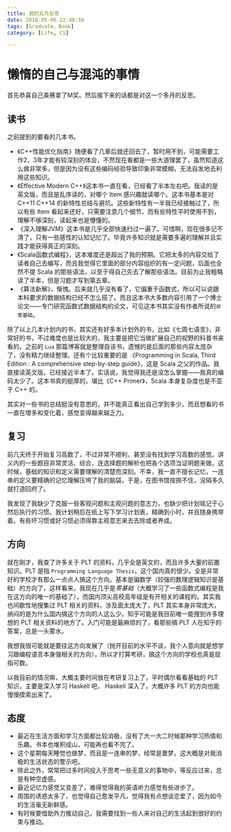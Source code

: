 ```yaml
---
title: 我的五月反思
date: 2018-05-06 22:48:58
tags: [Graduate，Book]
category: [Life, CS]

---
```


# 懒惰的自己与混沌的事情

首先恭喜自己美赛拿了M奖。然后接下来的话都是对这一个多月的反思。

<!-- more -->

## 读书

之前提到的要看的几本书。
- 《C++性能优化指南》随便看了几章后就还回去了，暂时用不到，可能需要工作2，3年才能有较深刻的体会，不然现在看都是一些大道理罢了，虽然知道这么做非常多，但是因为没有这些编码经验导致印象非常模糊，无法自发地去利用这些知识。
- 《Effective Modern C++》这本书一直在看，已经看了半本左右吧。我读的是英文版，而且是乱序读的，对哪个 Item 感兴趣就读哪个。这本书基本是对 C++11 C++14 的新特性总结与避坑。这些新特性有一半我已经接触过了，所以有些 Item 看起来还好，只需要注意几个细节。而有些特性平时使用不到，理解不够深刻，读起来也是懵懂的。
- 《深入理解JVM》这本书是几乎全部快速扫过一遍了。可惜啊，现在很多记不清了，只有一些感性的认知记忆了。毕竟许多知识就是需要多遍的理解并且实践才能获得真正的深刻。
- 《Scala函数式编程》，这本难度还是超出了我的预期。它把太多的内容交给了读者自己去编写，而且我觉得它里面的部分内容组织的有一定问题，后面也全然不提 Scala 的那些语法，以至于得自己先去了解那些语法。目前为止我粗略读了半本，但是习题才写到第五章。
- 《算法新解》，惭愧。后来就几乎没有看了，它偏重于函数式，所以可以说跟本科要求的数据结构已经不怎么搭了。而且这本书大多数内容引用了一个博士论文——专门研究函数式数据结构的论文，可见这本书其实没有作者所说的`非常基础`。

除了以上几本计划内的书，其实还有好多本计划外的书，比如《七周七语言》，非常好的书，不过难度也是比较大的，我主要是把它当做扩展自己的视野的科普书来看的。之前的 `Lua` 那篇博客就是整理自该书，遗憾的是后面的那些内容太庞杂了，没有精力继续整理。还有个比较重要的是 《Programming in Scala, Third Edition : A comprehensive step-by-step guide》，这是 Scala 之父的作品。我直接读英文版，已经接近半本了。实话说，我觉得我还是没怎么掌握——我真的编码太少了。这本书真的挺厚的，堪比《C++ Primer》，Scala 本身复杂度也是不亚于 C++ 的。

其实对一些书的总结挺没有意思的，并不能真正看出自己学到多少。而且想看的书一直在增多和变化着，感觉变得越来越乏力。

## 复习

前几天终于开始复习高数了，不过非常不顺利，甚至没有找到学习高数的感觉。讲义内的一些题目非常灵活、综合，连选择题的解析也把各个选项当证明题来做。这时候，基础的知识和定义需要理解的清楚而深刻。不幸，我一直不擅长记忆，一连串的定义要精确的记忆理解压垮了我的脑袋。于是，在图书馆按捺不住，没隔多久就打道回府了。

我发现了我缺少了克服一些客观问题和主观问题的意志力，也缺少把计划铭记于心然后执行的习惯。我计划稍后在纸上写下学习计划表，精确到小时，并且随身携带着。有些坏习惯或好习惯必须得靠主观意志来去去除或者养成。

## 方向

就在刚才，我查了许多关于 PLT 的资料，几乎全是英文的，而且许多大量的前置知识。PLT 是指 `Programming Language Thesis`，这个国内真的很少。全是非常好的学校才有那么一点点人搞这个方向。基本是偏数学（较强的数理逻辑知识是基础）的方向了，这样看来，我现在几乎是*零基础*（大概学习了一些函数式编程是我在这方向的唯一的基础了），而国内顶尖高校高年级是有开相关的课程的。其实我也间歇性地搜集过 PLT 相关的资料，涉及面太庞大了，PLT 其实本身非常庞大，纳闷的是为什么国内搞这个方向的人这么少。知乎可能是我目前唯一能搜到许多理想的 PLT 相关资料的地方了。入门可能是最麻烦的了，看那些搞 PLT 人在知乎的答案，总是一头雾水。

我想我很可能就是要往这方向发展了（抛开目前的水平不谈，我个人意向就是想学习跟编程语言本身强相关的方向），所以才打算考研，搞这个方向的学校也真是屈指可数。

以我目前的情况嘛，大概主要时间放在考研复习上了，平时偶尔看看基础的 PLT 知识，主要是深入学习 Haskell 吧， Haskell 深入了，大概许多 PLT 的方向也能慢慢摸索出来了。

## 态度

- 最近在生活方面和学习方面都比较消极，没有了大一大二时候那种学习热情和乐趣。书本也堆积成山，可能再也看不完了。
- 这个星期每天睡觉也做梦，而且是一连串的梦，经常是噩梦。这大概是对我消极的生活状态的警示吧。
- 除此之外，常常把过多时间投入于思考一些无意义的事物中，等反应过来，总是有种空虚感。
- 最近记忆力感觉又变差了，难得觉得我的英语听力感觉有些进步了。
- 周围的诱惑太多了，也觉得自己愈发平凡，觉得我有点想谈恋爱了，因为如今的生活毫无新鲜感。
- 有时候要借助外力推动自己，我需要找到一些人来对自己的生活起到很好的约束与推动。